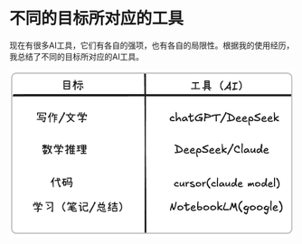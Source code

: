 # 不同的目标所对应的工具

现在有很多AI工具，它们有各自的强项，也有各自的局限性。根据我的使用经历，我总结了不同的目标所对应的AI工具。

![AI Tools](/images/ai_tools.png)

